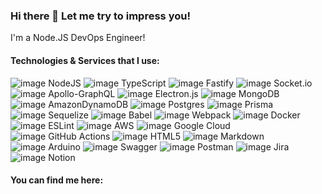 ### Hi there 👋 Let me try to impress you!
I'm a Node.JS DevOps Engineer!

#### Technologies & Services that I use:
![image NodeJS] ![image TypeScript] ![image Fastify] ![image Socket.io] ![image Apollo-GraphQL] ![image Electron.js] ![image MongoDB] ![image AmazonDynamoDB] ![image Postgres] ![image Prisma] ![image Sequelize] ![image Babel] ![image Webpack] ![image Docker] ![image ESLint] ![image AWS] ![image Google Cloud] ![image GitHub Actions] ![image HTML5] ![image Markdown] ![image Arduino] ![image Swagger] ![image Postman] ![image Jira] ![image Notion]

#### You can find me here:

<!--
**KiiDii/KiiDii** is a ✨ _special_ ✨ repository because its `README.md` (this file) appears on your GitHub profile.

Here are some ideas to get you started:

- 🔭 I’m currently working on ...
- 🌱 I’m currently learning ...
- 👯 I’m looking to collaborate on ...
- 🤔 I’m looking for help with ...
- 💬 Ask me about ...
- 📫 How to reach me: ...
- 😄 Pronouns: ...
- ⚡ Fun fact: ...
-->

<!-- attached links -->
[image AWS]: https://img.shields.io/badge/AWS-%23FF9900.svg?style=for-the-badge&logo=amazon-aws&logoColor=white
[image Jira]: https://img.shields.io/badge/jira-%230A0FFF.svg?style=for-the-badge&logo=jira&logoColor=white
[image Babel]: https://img.shields.io/badge/Babel-F9DC3e?style=for-the-badge&logo=babel&logoColor=black
[image HTML5]: https://img.shields.io/badge/html5-%23E34F26.svg?style=for-the-badge&logo=html5&logoColor=white
[image Prisma]: https://img.shields.io/badge/Prisma-3982CE?style=for-the-badge&logo=Prisma&logoColor=white
[image NodeJS]: https://img.shields.io/badge/node.js-6DA55F?style=for-the-badge&logo=node.js&logoColor=white
[image ESLint]: https://img.shields.io/badge/ESLint-4B3263?style=for-the-badge&logo=eslint&logoColor=white
[image Notion]: https://img.shields.io/badge/Notion-%23000000.svg?style=for-the-badge&logo=notion&logoColor=white
[image Docker]: https://img.shields.io/badge/docker-%230db7ed.svg?style=for-the-badge&logo=docker&logoColor=white
[image Postman]: https://img.shields.io/badge/Postman-FF6C37?style=for-the-badge&logo=postman&logoColor=white
[image Webpack]: https://img.shields.io/badge/webpack-%238DD6F9.svg?style=for-the-badge&logo=webpack&logoColor=black
[image Fastify]: https://img.shields.io/badge/fastify-%23000000.svg?style=for-the-badge&logo=fastify&logoColor=white
[image MongoDB]: https://img.shields.io/badge/MongoDB-%234ea94b.svg?style=for-the-badge&logo=mongodb&logoColor=white
[image Swagger]: https://img.shields.io/badge/-Swagger-%23Clojure?style=for-the-badge&logo=swagger&logoColor=white
[image Arduino]: https://img.shields.io/badge/-Arduino-00979D?style=for-the-badge&logo=Arduino&logoColor=white
[image Markdown]: https://img.shields.io/badge/markdown-%23000000.svg?style=for-the-badge&logo=markdown&logoColor=white
[image Postgres]: https://img.shields.io/badge/postgres-%23316192.svg?style=for-the-badge&logo=postgresql&logoColor=white
[image Sequelize]: https://img.shields.io/badge/Sequelize-52B0E7?style=for-the-badge&logo=Sequelize&logoColor=white
[image Socket.io]: https://img.shields.io/badge/Socket.io-black?style=for-the-badge&logo=socket.io&badgeColor=010101
[image TypeScript]: https://img.shields.io/badge/typescript-%23007ACC.svg?style=for-the-badge&logo=typescript&logoColor=white
[image Electron.js]: https://img.shields.io/badge/Electron-191970?style=for-the-badge&logo=Electron&logoColor=white
[image Google Cloud]: https://img.shields.io/badge/GoogleCloud-%234285F4.svg?style=for-the-badge&logo=google-cloud&logoColor=white
[image AmazonDynamoDB]: https://img.shields.io/badge/Amazon%20DynamoDB-4053D6?style=for-the-badge&logo=Amazon%20DynamoDB&logoColor=white
[image GitHub Actions]: https://img.shields.io/badge/github%20actions-%232671E5.svg?style=for-the-badge&logo=githubactions&logoColor=white
[image Apollo-GraphQL]: https://img.shields.io/badge/-ApolloGraphQL-311C87?style=for-the-badge&logo=apollo-graphql
